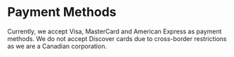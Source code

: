 # Payment Methods

Currently, we accept Visa, MasterCard and American Express as payment methods. We do not accept Discover cards due to cross-border restrictions as we are a Canadian corporation.

